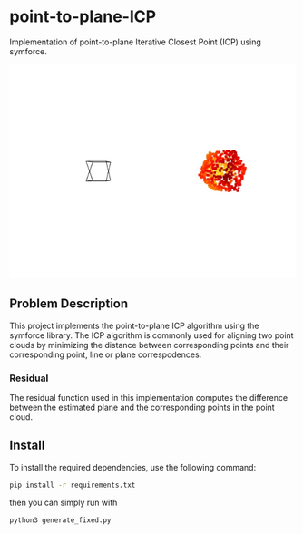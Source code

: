 # point-to-plane-ICP

Implementation of point-to-plane Iterative Closest Point (ICP) using symforce.

![Alt Text](assets/animation.gif)

## Problem Description

This project implements the point-to-plane ICP algorithm using the symforce library. The ICP algorithm is commonly used for aligning two point clouds by minimizing the distance between corresponding points and their corresponding point, line or plane correspodences.

### Residual

The residual function used in this implementation computes the difference between the estimated plane and the corresponding points in the point cloud.

## Install

To install the required dependencies, use the following command:

```bash
pip install -r requirements.txt
```

then you can simply run with

```bash
python3 generate_fixed.py
```
